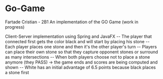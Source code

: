 # Go-Game
Fartade Cristian - 2B1
An implementation of the GO Game (work in progress)

Client-Server implementation using Spring and JavaFX
  -- The player that connected first gets the color black and will start by placing his stone
  -- Each player places one stone and then it's the other player's turn
  -- Players can place their own stone so that they capture opponent stones or surround as many intersections
  -- When both players choose not to place a stone anymore (they PASS) -> the game ends and scores are being computed and shown
  -- White has an initial advantage of 6.5 points because black places a stone first


